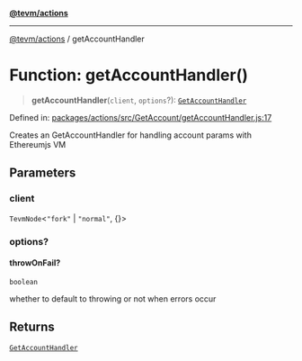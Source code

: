[**@tevm/actions**](../README.md)

***

[@tevm/actions](../globals.md) / getAccountHandler

# Function: getAccountHandler()

> **getAccountHandler**(`client`, `options`?): [`GetAccountHandler`](../type-aliases/GetAccountHandler.md)

Defined in: [packages/actions/src/GetAccount/getAccountHandler.js:17](https://github.com/evmts/tevm-monorepo/blob/main/packages/actions/src/GetAccount/getAccountHandler.js#L17)

Creates an GetAccountHandler for handling account params with Ethereumjs VM

## Parameters

### client

`TevmNode`\<`"fork"` \| `"normal"`, \{\}\>

### options?

#### throwOnFail?

`boolean`

whether to default to throwing or not when errors occur

## Returns

[`GetAccountHandler`](../type-aliases/GetAccountHandler.md)
